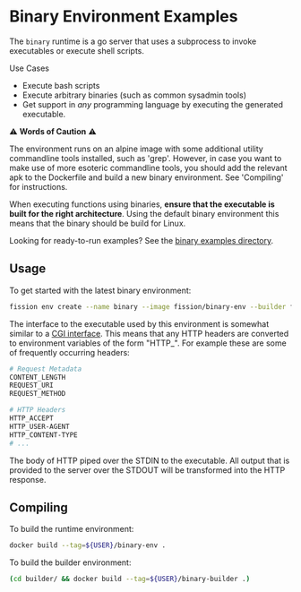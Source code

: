 # Binary Environment Examples

The `binary` runtime is a go server that uses a subprocess to invoke executables or execute shell scripts.

Use Cases

- Execute bash scripts
- Execute arbitrary binaries (such as common sysadmin tools)
- Get support in _any_ programming language by executing the generated executable.

⚠️ **Words of Caution** ⚠️

The environment runs on an alpine image with some additional utility commandline tools installed, such as 'grep'.
However, in case you want to make use of more esoteric commandline tools, you should add the relevant apk to the Dockerfile and build a new binary environment.
See 'Compiling' for instructions.

When executing functions using binaries, **ensure that the executable is built for the right architecture**.
Using the default binary environment this means that the binary should be build for Linux.

Looking for ready-to-run examples? See the [binary examples directory](./examples).

## Usage

To get started with the latest binary environment:

```bash
fission env create --name binary --image fission/binary-env --builder fission/binary-builder
```

The interface to the executable used by this environment is somewhat similar to a [CGI interface](https://en.wikipedia.org/wiki/Common_Gateway_Interface).
This means that any HTTP headers are converted to environment variables of the form "HTTP_<header-name>".
For example these are some of frequently occurring headers:

```bash
# Request Metadata
CONTENT_LENGTH
REQUEST_URI
REQUEST_METHOD

# HTTP Headers
HTTP_ACCEPT
HTTP_USER-AGENT
HTTP_CONTENT-TYPE
# ...
```

The body of HTTP piped over the STDIN to the executable.
All output that is provided to the server over the STDOUT will be transformed into the HTTP response.

## Compiling

To build the runtime environment:

```bash
docker build --tag=${USER}/binary-env .
```

To build the builder environment:

```bash
(cd builder/ && docker build --tag=${USER}/binary-builder .)
```
